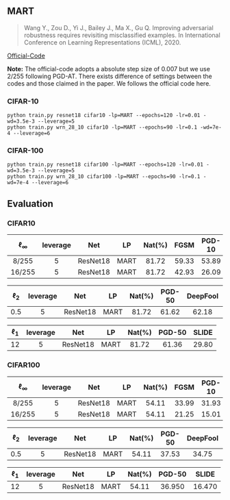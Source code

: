 

## MART


> Wang Y., Zou D., Yi J., Bailey J., Ma X., Gu Q. Improving adversarial robustness requires revisiting misclassified examples. In International Conference on Learning Representations (ICML), 2020.

[Official-Code](https://github.com/YisenWang/MART)



**Note:** The official-code adopts a absolute step size of 0.007 but we use 2/255 following PGD-AT. There exists difference of settings between the codes and those claimed in the paper. We follows the official code here.

 

### CIFAR-10

    python train.py resnet18 cifar10 -lp=MART --epochs=120 -lr=0.01 -wd=3.5e-3 --leverage=5
    python train.py wrn_28_10 cifar10 -lp=MART --epochs=90 -lr=0.1 -wd=7e-4 --leverage=6

### CIFAR-100

    python train.py resnet18 cifar100 -lp=MART --epochs=120 -lr=0.01 -wd=3.5e-3 --leverage=5
    python train.py wrn_28_10 cifar100 -lp=MART --epochs=90 -lr=0.1 -wd=7e-4 --leverage=6



## Evaluation



### CIFAR10



| $\ell_{\infty}$ | leverage |   Net    |  LP  | Nat(%) | FGSM  | PGD-10 | PGD-40 | DeepFool |  AA   |
| :-------------: | :------: | :------: | :--: | :----: | :---: | :----: | :----: | :------: | :---: |
|      8/255      |    5     | ResNet18 | MART | 81.72  | 59.33 | 53.89  | 52.97  |  53.95   | 47.76 |
|     16/255      |    5     | ResNet18 | MART | 81.72  | 42.93 | 26.09  | 22.67  |  33.45   | 13.23 |





| $\ell_2$ | leverage |   Net    |  LP  | Nat(%) | PGD-50 | DeepFool |  C&W  |  AA   |
| :------: | :------: | :------: | :--: | :----: | :----: | :------: | :---: | :---: |
|   0.5    |    5     | ResNet18 | MART | 81.72  | 61.62  |  62.18   | 58.55 | 57.55 |




| $\ell_1$ | leverage |   Net    |  LP  | Nat(%) | PGD-50 | SLIDE |
| :------: | :------: | :------: | :--: | :----: | :----: | :---: |
|    12    |    5     | ResNet18 | MART | 81.72  | 61.36  | 29.80 |



### CIFAR100



| $\ell_{\infty}$ | leverage |   Net    |  LP  | Nat(%) | FGSM  | PGD-10 | PGD-40 | DeepFool |  AA   |
| :-------------: | :------: | :------: | :--: | :----: | :---: | :----: | :----: | :------: | :---: |
|      8/255      |    5     | ResNet18 | MART | 54.11  | 33.99 | 31.93  | 31.60  |  28.39   | 26.06 |
|     16/255      |    5     | ResNet18 | MART | 54.11  | 21.25 | 15.01  | 13.90  |  14.87   | 9.61  |





| $\ell_2$ | leverage |   Net    |  LP  | Nat(%) | PGD-50 | DeepFool |  C&W   |  AA   |
| :------: | :------: | :------: | :--: | :----: | :----: | :------: | :----: | :---: |
|   0.5    |    5     | ResNet18 | MART | 54.11  | 37.53  |  34.75   | 33.450 | 32.06 |




| $\ell_1$ | leverage |   Net    |  LP  | Nat(%) | PGD-50 | SLIDE  |
| :------: | :------: | :------: | :--: | :----: | :----: | :----: |
|    12    |    5     | ResNet18 | MART | 54.11  | 36.950 | 16.470 |

